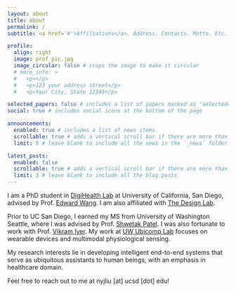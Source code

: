 ```yaml
---
layout: about
title: about
permalink: /
subtitle: <a href='#'>Affiliations</a>. Address. Contacts. Motto. Etc.

profile:
  align: right
  image: prof_pic.jpg
  image_circular: false # crops the image to make it circular
  # more_info: >
  #   <p></p>
  #   <p>123 your address street</p>
  #   <p>Your City, State 12345</p>

selected_papers: false # includes a list of papers marked as "selected={true}"
social: true # includes social icons at the bottom of the page

announcements:
  enabled: true # includes a list of news items
  scrollable: true # adds a vertical scroll bar if there are more than 3 news items
  limit: 5 # leave blank to include all the news in the `_news` folder

latest_posts:
  enabled: false
  scrollable: true # adds a vertical scroll bar if there are more than 3 new posts items
  limit: 3 # leave blank to include all the blog posts
---
```


I am a PhD student in [DigiHealth Lab](https://digihealth.ucsd.edu/) at University of California, San Diego, advised by Prof. [Edward Wang](https://www.ejaywang.com/). I am also affiliated with [The Design Lab](https://designlab.ucsd.edu/).

Prior to UC San Diego, I earned my MS from University of Washington Seattle, where I was advised by Prof. [Shwetak Patel](https://people.ece.uw.edu/patel_shwetak/). I was also fortunate to work with Prof. [Vikram Iyer](https://homes.cs.washington.edu/~vsiyer/). My work at [UW Ubicomp Lab](https://ubicomplab.cs.washington.edu/) focuses on wearable devices and multimodal physiological sensing.

My research interests lie in developing intelligent end-to-end systems that serve as ubiquitous assistants to human beings, with an emphasis in healthcare domain.

Feel free to reach out to me at nyjliu [at] ucsd [dot] edu!

